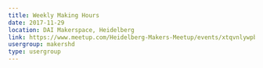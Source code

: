 ```yaml
---
title: Weekly Making Hours
date: 2017-11-29
location: DAI Makerspace, Heidelberg
link: https://www.meetup.com/Heidelberg-Makers-Meetup/events/xtqvnlywpbmc/
usergroup: makershd
type: usergroup
---
```

